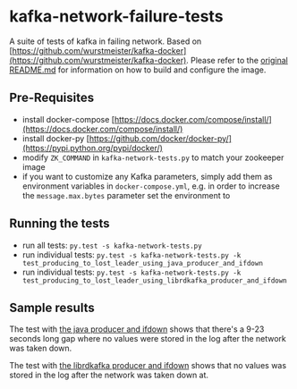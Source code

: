 kafka-network-failure-tests
===========================

A suite of tests of kafka in failing network. Based on [https://github.com/wurstmeister/kafka-docker](https://github.com/wurstmeister/kafka-docker).
Please refer to the [original README.md](https://github.com/wurstmeister/kafka-docker/README.md) for information on how to build and configure the image.

## Pre-Requisites

- install docker-compose [https://docs.docker.com/compose/install/](https://docs.docker.com/compose/install/)
- install docker-py [https://github.com/docker/docker-py/](https://pypi.python.org/pypi/docker/)
- modify ```ZK_COMMAND``` in ```kafka-network-tests.py``` to match your zookeeper image
- if you want to customize any Kafka parameters, simply add them as environment variables in ```docker-compose.yml```, e.g. in order to increase the ```message.max.bytes``` parameter set the environment to

## Running the tests

- run all tests: ```py.test -s kafka-network-tests.py```
- run individual tests: ```py.test -s kafka-network-tests.py -k test_producing_to_lost_leader_using_java_producer_and_ifdown```
- run individual tests: ```py.test -s kafka-network-tests.py -k test_producing_to_lost_leader_using_librdkafka_producer_and_ifdown```

## Sample results

The test with [the java producer and ifdown](test_producing_to_lost_leader_using_java_producer_and_ifdown_producer.log) shows that there's a 9-23 seconds long gap where no values were stored in the log after the network was taken down.

The test with [the librdkafka producer and ifdown](test_producing_to_lost_leader_using_librdkafka_producer_and_ifdown_main.log) shows that no values was stored in the log after the network was taken down at.

